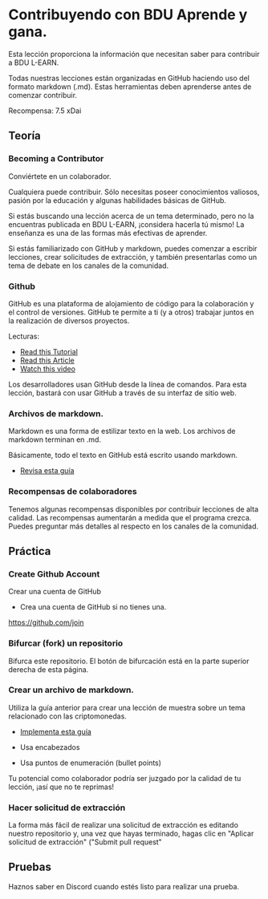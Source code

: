 # Contribuyendo con BDU Aprende y gana.

Esta lección proporciona la información que necesitan saber para contribuir a BDU L-EARN.

Todas nuestras lecciones están organizadas en GitHub haciendo uso del formato markdown (.md). Estas herramientas deben aprenderse antes de comenzar contribuir.

Recompensa: 7.5 xDai



## Teoría

### Becoming a Contributor
Conviértete en un colaborador.

Cualquiera puede contribuir. Sólo necesitas poseer conocimientos valiosos, pasión por la educación y algunas habilidades básicas de GitHub.

Si estás buscando una lección acerca de un tema determinado, pero no la encuentras publicada en BDU L-EARN, ¡considera hacerla tú mismo! La enseñanza es una de las formas más efectivas de aprender.

Si estás familiarizado con GitHub y markdown, puedes comenzar a escribir lecciones, crear solicitudes de extracción, y también presentarlas como un tema de debate en los canales de la comunidad.


### Github

GitHub es una plataforma de alojamiento de código para la colaboración y el control de versiones. GitHub te permite a ti (y a otros) trabajar juntos en la realización de diversos proyectos.

Lecturas:
* [Read this Tutorial](https://www.w3schools.com/whatis/whatis_github.asp)
* [Read this Article](https://www.howtogeek.com/180167/htg-explains-what-is-github-and-what-do-geeks-use-it-for/)
* [Watch this video](https://www.youtube.com/watch?v=w3jLJU7DT5E)

Los desarrolladores usan GitHub desde la línea de comandos. Para esta lección, bastará con usar GitHub a través de su interfaz de sitio web.

### Archivos de markdown.

Markdown es una forma de estilizar texto en la web. Los archivos de markdown terminan en .md.

Básicamente, todo el texto en GitHub está escrito usando markdown.

* [Revisa esta guía](https://guides.github.com/features/mastering-markdown/)

### Recompensas de colaboradores

Tenemos algunas recompensas disponibles por contribuir lecciones de alta calidad. Las recompensas aumentarán a medida que el programa crezca. Puedes preguntar más detalles al respecto en los canales de la comunidad.

## Práctica
### Create Github Account
Crear una cuenta de GitHub

* Crea una cuenta de GitHub si no tienes una.

 https://github.com/join


### Bifurcar (fork) un repositorio

Bifurca este repositorio. El botón de bifurcación está en la parte superior derecha de esta página.

### Crear un archivo de markdown.

Utiliza la guía anterior para crear una lección de muestra sobre un tema relacionado con las criptomonedas.

* [Implementa esta guía](https://guides.github.com/features/mastering-markdown/)

* Usa encabezados
* Usa puntos de enumeración (bullet points)

Tu potencial como colaborador podría ser juzgado por la calidad de tu lección, ¡así que no te reprimas!

### Hacer solicitud de extracción

La forma más fácil de realizar una solicitud de extracción es editando nuestro repositorio y, una vez que hayas terminado, hagas clic en "Aplicar solicitud de extracción" ("Submit pull request"


## Pruebas
Haznos saber en Discord cuando estés listo para realizar una prueba.
